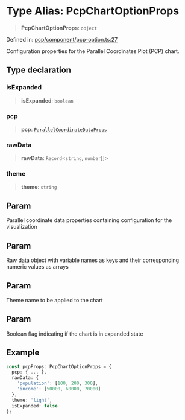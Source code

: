 # Type Alias: PcpChartOptionProps

> **PcpChartOptionProps**: `object`

Defined in: [pcp/component/pcp-option.ts:27](https://github.com/GeoDaCenter/openassistant/blob/36f516b8229288259590b2d9dab3b10cbfc3cbfd/packages/echarts/src/pcp/component/pcp-option.ts#L27)

Configuration properties for the Parallel Coordinates Plot (PCP) chart.

## Type declaration

### isExpanded

> **isExpanded**: `boolean`

### pcp

> **pcp**: [`ParallelCoordinateDataProps`](ParallelCoordinateDataProps.md)

### rawData

> **rawData**: `Record`\<`string`, `number`[]\>

### theme

> **theme**: `string`

## Param

Parallel coordinate data properties containing configuration for the visualization

## Param

Raw data object with variable names as keys and their corresponding numeric values as arrays

## Param

Theme name to be applied to the chart

## Param

Boolean flag indicating if the chart is in expanded state

## Example

```ts
const pcpProps: PcpChartOptionProps = {
  pcp: { ... },
  rawData: {
    'population': [100, 200, 300],
    'income': [50000, 60000, 70000]
  },
  theme: 'light',
  isExpanded: false
};
```
